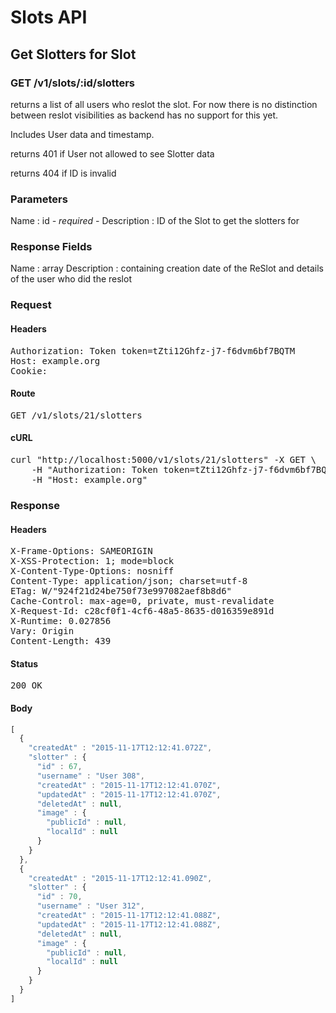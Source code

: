 # Slots API

## Get Slotters for Slot

### GET /v1/slots/:id/slotters

returns a list of all users who reslot the slot. For now there is no distinction between reslot visibilities as backend has no support for this yet.

Includes User data and timestamp.

returns 401 if User not allowed to see Slotter data

returns 404 if ID is invalid

### Parameters

Name : id *- required -*
Description : ID of the Slot to get the slotters for


### Response Fields

Name : array
Description : containing creation date of the ReSlot and details of the user who did the reslot

### Request

#### Headers

<pre>Authorization: Token token=tZti12Ghfz-j7-f6dvm6bf7BQTM
Host: example.org
Cookie: </pre>

#### Route

<pre>GET /v1/slots/21/slotters</pre>

#### cURL

<pre class="request">curl &quot;http://localhost:5000/v1/slots/21/slotters&quot; -X GET \
	-H &quot;Authorization: Token token=tZti12Ghfz-j7-f6dvm6bf7BQTM&quot; \
	-H &quot;Host: example.org&quot;</pre>

### Response

#### Headers

<pre>X-Frame-Options: SAMEORIGIN
X-XSS-Protection: 1; mode=block
X-Content-Type-Options: nosniff
Content-Type: application/json; charset=utf-8
ETag: W/&quot;924f21d24be750f73e997082aef8b8d6&quot;
Cache-Control: max-age=0, private, must-revalidate
X-Request-Id: c28cf0f1-4cf6-48a5-8635-d016359e891d
X-Runtime: 0.027856
Vary: Origin
Content-Length: 439</pre>

#### Status

<pre>200 OK</pre>

#### Body

```javascript
[
  {
    "createdAt" : "2015-11-17T12:12:41.072Z",
    "slotter" : {
      "id" : 67,
      "username" : "User 308",
      "createdAt" : "2015-11-17T12:12:41.070Z",
      "updatedAt" : "2015-11-17T12:12:41.070Z",
      "deletedAt" : null,
      "image" : {
        "publicId" : null,
        "localId" : null
      }
    }
  },
  {
    "createdAt" : "2015-11-17T12:12:41.090Z",
    "slotter" : {
      "id" : 70,
      "username" : "User 312",
      "createdAt" : "2015-11-17T12:12:41.088Z",
      "updatedAt" : "2015-11-17T12:12:41.088Z",
      "deletedAt" : null,
      "image" : {
        "publicId" : null,
        "localId" : null
      }
    }
  }
]
```
